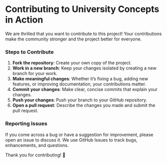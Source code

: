 # Contributing to University Concepts in Action

We are thrilled that you want to contribute to this project! Your contributions make the community stronger and the project better for everyone.

### Steps to Contribute

1. **Fork the repository**: Create your own copy of the project.
2. **Work in a new branch**: Keep your changes isolated by creating a new branch for your work.
3. **Make meaningful changes**: Whether it’s fixing a bug, adding new features, or improving documentation, your contributions matter.
4. **Commit your changes**: Make clear, concise commits that explain your changes.
5. **Push your changes**: Push your branch to your GitHub repository.
6. **Open a pull request**: Describe the changes you made and submit the pull request.

### Reporting Issues

If you come across a bug or have a suggestion for improvement, please open an issue to discuss it. We use GitHub Issues to track bugs, enhancements, and questions.

Thank you for contributing! 🎉
